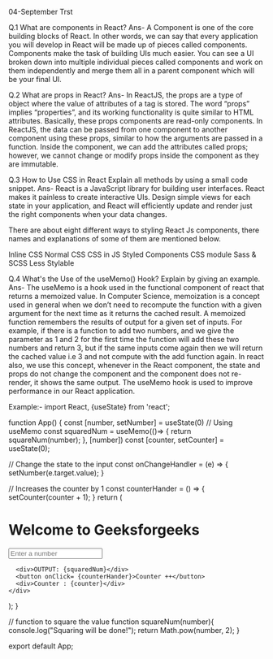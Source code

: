  04-September Trst

Q.1 What are components in React?
Ans- A Component is one of the core building blocks of React. In other words, we can say that every application you will develop in React will be made up of pieces called components. Components make the task of building UIs much easier. You can see a UI broken down into multiple individual pieces called components and work on them independently and merge them all in a parent component which will be your final UI. 


Q.2  What are props in React?
Ans- In ReactJS, the props are a type of object where the value of attributes of a tag is stored. The word “props” implies “properties”, and its working functionality is quite similar to HTML attributes. 
Basically, these props components are read-only components. In ReactJS, the data can be passed from one component to another component using these props, similar to how the arguments are passed in a function. Inside the component, we can add the attributes called props; however, we cannot change or modify props inside the component as they are immutable. 

Q.3 How to Use CSS in React
Explain all methods by using a small code snippet.
Ans- React is a JavaScript library for building user interfaces. React makes it painless to create interactive UIs. Design simple views for each state in your application, and React will efficiently update and render just the right components when your data changes.

There are about eight different ways to styling React Js components, there names and explanations of some of them are mentioned below.

Inline CSS
Normal CSS
CSS in JS
Styled Components
CSS module
Sass & SCSS
Less
Stylable


Q.4 What's the Use of the useMemo() Hook?
Explain by giving an example.
Ans- The useMemo is a hook used in the functional component of react that returns a memoized value. In Computer Science, memoization is a concept used in general when we don’t need to recompute the function with a given argument for the next time as it returns the cached result. A memoized function remembers the results of output for a given set of inputs. For example, if there is a function to add two numbers, and we give the parameter as 1 and 2 for the first time the function will add these two numbers and return 3, but if the same inputs come again then we will return the cached value i.e 3 and not compute with the add function again. In react also, we use this concept, whenever in the React component, the state and props do not change the component and the component does not re-render, it shows the same output. The useMemo hook is used to improve performance in our React application.

Example:- 
import React, {useState} from 'react';
  
function App() {
  const [number, setNumber] = useState(0)
  // Using useMemo
  const squaredNum = useMemo(()=> {
    return squareNum(number);
  }, [number])
  const [counter, setCounter] = useState(0);
  
 // Change the state to the input
  const onChangeHandler = (e) => {
    setNumber(e.target.value);
  }
    
  // Increases the counter by 1
  const counterHander = () => {
    setCounter(counter + 1);
  }
  return (
    <div className="App">
      <h1>Welcome to Geeksforgeeks</h1>
      <input type="number" placeholder="Enter a number"
          value={number} onChange={onChangeHandler}>
      </input>
        
      <div>OUTPUT: {squaredNum}</div>
      <button onClick= {counterHander}>Counter ++</button>
      <div>Counter : {counter}</div>
    </div>
  );
}
  
// function to square the value
function squareNum(number){
  console.log("Squaring will be done!");
  return Math.pow(number, 2);
}
  
export default App;


